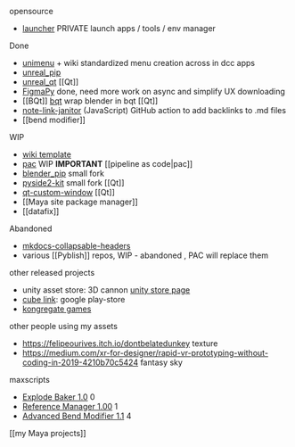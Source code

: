 opensource
- [launcher](https://github.com/hannesdelbeke/launcher) PRIVATE launch apps / tools / env manager

Done
- [unimenu](https://github.com/hannesdelbeke/unimenu) + wiki standardized menu creation across in dcc apps
- [unreal_pip](https://github.com/hannesdelbeke/unreal_pip)
- [unreal_qt](https://github.com/hannesdelbeke/unreal_qt)  [[Qt]]
- [FigmaPy](https://github.com/Amatobahn/FigmaPy) done, need more work on async and simplify UX downloading 
- [[BQt]] [bqt](https://github.com/techartorg/bqt) wrap blender in bqt [[Qt]]
- [note-link-janitor](https://github.com/hannesdelbeke/note-link-janitor) (JavaScript) GitHub action to add backlinks to .md files
- [[bend modifier]]

WIP
- [wiki template](https://github.com/hannesdelbeke/wiki_template)
- [pac](https://github.com/hannesdelbeke/pac) WIP **IMPORTANT** [[pipeline as code|pac]]
- [blender_pip](https://github.com/hannesdelbeke/blender_pip) small fork
- [pyside2-kit](https://github.com/DanieleBerna/pyside2-kit) small fork [[Qt]]
- [qt-custom-window](https://github.com/hannesdelbeke/qt-custom-window) [[Qt]]
- [[Maya site package manager]]
- [[datafix]]

Abandoned
- [mkdocs-collapsable-headers](https://github.com/hannesdelbeke/mkdocs-collapsable-headers)  
- various [[Pyblish]] repos, WIP - abandoned , PAC will replace them

other released projects
- unity asset store: 3D cannon [unity store page](https://assetstore.unity.com/packages/3d/props/weapons/16th-century-cannon-70417)
- [cube link](https://play.google.com/store/apps/details?id=com.HannesD.CubeLink&hl=en_GB&gl=US): google play-store
- [kongregate games](https://www.kongregate.com/games/hannesdelbeke)

other people using my assets
- https://felipeourives.itch.io/dontbelatedunkey texture
- https://medium.com/xr-for-designer/rapid-vr-prototyping-without-coding-in-2019-4210b70c5424 fantasy sky

maxscripts
- [Explode Baker 1.0](https://www.scriptspot.com/3ds-max/scripts/explode-baker) 0
- [Reference Manager 1.00](https://www.scriptspot.com/3ds-max/scripts/reference-manager) 1
- [Advanced Bend Modifier 1.1](https://www.scriptspot.com/3ds-max/scripts/advanced-bend-modifier) 4

[[my Maya projects]]